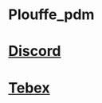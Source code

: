 # Plouffe_pdm

# **[Discord](https://discord.gg/xJVCY9AvvW)**

# **[Tebex](https://plouffe.tebex.io)**
